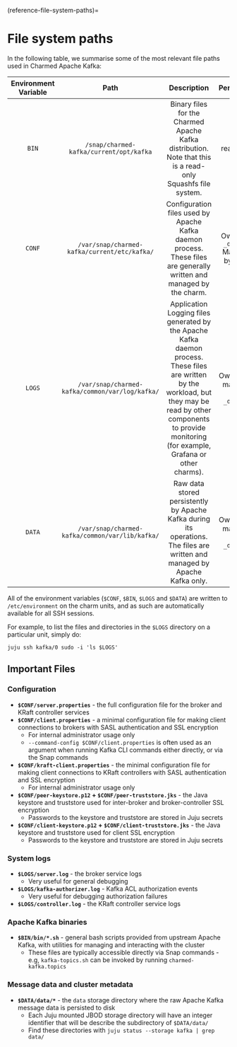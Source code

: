(reference-file-system-paths)=
# File system paths

In the following table, we summarise some of the most relevant file paths used in Charmed Apache Kafka:

| Environment Variable |                       Path                       |                                                                                                                   Description                                                                                                                   |                Permission                |
|:--------------------:|:------------------------------------------------:|:-----------------------------------------------------------------------------------------------------------------------------------------------------------------------------------------------------------------------------------------------:|:----------------------------------------:|
|         `BIN`        |      `/snap/charmed-kafka/current/opt/kafka`     |                                                                   Binary files for the Charmed Apache Kafka distribution. Note that this is a read-only Squashfs file system.                                                                   |                 read-only                |
|        `CONF`        |   `/var/snap/charmed-kafka/current/etc/kafka/`   |                                                               Configuration files used by Apache Kafka daemon process. These files are generally written and managed by the charm.                                                              | Owned by `_daemon_` Managed by  `charm`  |
|        `LOGS`        |  `/var/snap/charmed-kafka/common/var/log/kafka/` |            Application Logging files generated by the Apache Kafka daemon process.  These files are written by the workload, but they may be read by other  components to provide monitoring (for example, Grafana or other charms).            |      Owned and managed by `_daemon_`     |
|        `DATA`        |  `/var/snap/charmed-kafka/common/var/lib/kafka/` |                                                           Raw data stored persistently by Apache Kafka during its operations. The files are written and managed by Apache Kafka only.                                                           |     Owned and managed by  `_daemon_`     |

All of the environment variables (`$CONF`, `$BIN`, `$LOGS` and `$DATA`) are written to `/etc/environment` on the charm units, and as such are automatically available for all SSH sessions.

For example, to list the files and directories in the `$LOGS` directory on a particular unit, simply do:

```shell
juju ssh kafka/0 sudo -i 'ls $LOGS'
```

## Important Files

### Configuration

- **`$CONF/server.properties`** - the full configuration file for the broker and KRaft controller services
- **`$CONF/client.properties`** - a minimal configuration file for making client connections to brokers with SASL authentication and SSL encryption
    - For internal administrator usage only
    - `--command-config $CONF/client.properties` is often used as an argument when running Kafka CLI commands either directly, or via the Snap commands
- **`$CONF/kraft-client.properties`** - the minimal configuration file for making client connections to KRaft controllers with SASL authentication and SSL encryption
    - For internal administrator usage only
- **`$CONF/peer-keystore.p12` + `$CONF/peer-truststore.jks`** - the Java keystore and truststore used for inter-broker and broker-controller SSL encryption
    - Passwords to the keystore and truststore are stored in Juju secrets
- **`$CONF/client-keystore.p12` + `$CONF/client-truststore.jks`** - the Java keystore and truststore used for client SSL encryption
    - Passwords to the keystore and truststore are stored in Juju secrets

### System logs

- **`$LOGS/server.log`** - the broker service logs
    - Very useful for general debugging
- **`$LOGS/kafka-authorizer.log`** - Kafka ACL authorization events
    - Very useful for debugging authorization failures
- **`$LOGS/controller.log`** - the KRaft controller service logs

### Apache Kafka binaries

- **`$BIN/bin/*.sh`** - general bash scripts provided from upstream Apache Kafka, with utilities for managing and interacting with the cluster
    - These files are typically accessible directly via Snap commands - e.g, `kafka-topics.sh` can be invoked by running `charmed-kafka.topics`

### Message data and cluster metadata

- **`$DATA/data/*`** - the `data` storage directory where the raw Apache Kafka message data is persisted to disk
    - Each Juju mounted JBOD storage directory will have an integer identifier that will be describe the subdirectory of `$DATA/data/`
    - Find these directories with `juju status --storage kafka | grep data/`
